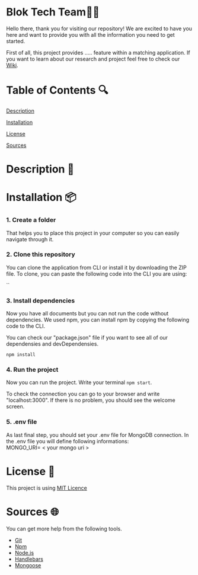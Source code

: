 # Blok Tech Team:technologist:

Hello there, thank you for visiting our repository! We are excited to have you here and want to provide you with all the information you need to get started.

First of all, this project provides ..... feature within a matching application. If you want to learn about our research and project feel free to check our [Wiki](coming).

# Table of Contents :mag:
[Description]()

[Installation]()

[License]()

[Sources]()


# Description :memo:


# Installation :package:
### 1. Create a folder
That helps you to place this project in your computer so you can easily navigate through it. 

### 2. Clone this repository 
You can clone the application from CLI or install it by downloading the ZIP file. To clone, you can paste the following code into the CLI you are using:

``

### 3. Install dependencies
Now you have all documents but you can not run the code without dependencies. We used npm, you can install npm by copying the following code to the CLI.

You can check our "package.json" file if you want to see all of our dependensies and devDependensies.

`npm install`

### 4. Run the project
Now you can run the project. Write your terminal `npm start`. 

To check the connection you can go to your browser and write "localhost:3000". If there is no problem, you should see the welcome screen.

### 5. .env file 
As last final step, you should set your .env file for MongoDB connection. In the .env file you will define following informations:<br>
MONGO_URI= < your mongo uri >




# License :page_facing_up:
This project is using [MIT Licence](https://github.com/Sensinki/Blok-tech/blob/main/Project%20Tech/LICENCE)

# Sources :globe_with_meridians:
You can get more help from the following tools.
* [Git](https://git-scm.com/)
* [Npm](https://www.npmjs.com/)
* [Node.js](https://nodejs.org/en)
* [Handlebars](https://handlebarsjs.com/)
* [Mongoose](https://mongoosejs.com/)
